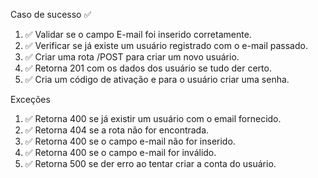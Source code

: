 Caso de sucesso ✅

1.  ✅ Validar se o campo E-mail foi inserido corretamente.
1.  ✅ Verificar se já existe um usuário registrado com o e-mail passado.
1.  ✅ Criar uma rota /POST para criar um novo usuário.
1.  ✅ Retorna 201 com os dados dos usuário se tudo der certo.
1.  ✅ Cria um código de ativação e para o usuário criar uma senha.

Exceções

1.  ✅ Retorna 400 se já existir um usuário com o email fornecido.
1.  ✅ Retorna 404 se a rota não for encontrada.
1.  ✅ Retorna 400 se o campo e-mail não for inserido.
1.  ✅ Retorna 400 se o campo e-mail for inválido.
1.  ✅ Retorna 500 se der erro ao tentar criar a conta do usuário.

